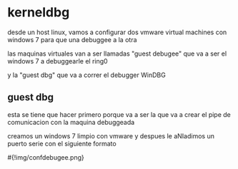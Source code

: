# kerneldbg

desde un host linux, vamos a configurar dos vmware virtual machines con windows 7 para que una debuggee a la otra

las maquinas virtuales van a ser llamadas "guest debugee" que va a ser el windows 7 a debuggearle el ring0

y la "guest dbg" que va a correr el debugger WinDBG

## guest dbg
esta se tiene que hacer primero porque va a ser la que va a crear el pipe de comunicacion con la maquina debuggeada

creamos un windows 7 limpio con vmware y despues le aNIadimos un puerto serie con el siguiente formato

#{!img/confdebugee.png}
